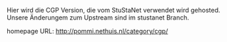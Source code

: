 Hier wird die CGP Version, die vom StuStaNet verwendet wird gehosted. Unsere Änderungem zum Upstream sind im stustanet Branch.

homepage URL: http://pommi.nethuis.nl/category/cgp/